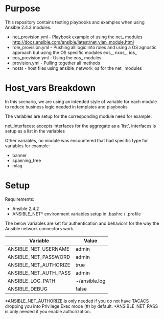 # Purpose

This repository contains testing playbooks and examples when using Ansible 2.4.2 modules.

- net_provision.yml - Playbook example of using the net_ modules http://docs.ansible.com/ansible/latest/net_vlan_module.html
- role_provision.yml - Pushing all logic into roles and using a OS agnostic approach but using the OS specific modules eos_, nxos_, ios_
- eos_provision.yml - Using the eos_ modules
- provision.yml - Pulling together all methods
- hosts - host files using ansible_network_os for the net_ modules

# Host_vars Breakdown

In this scenario, we are using an intended style of variable for each module to reduce business logic needed in templates and playbooks

The variables are setup for the corresponding module need for example:

net_interfaces: accepts interfaces for the aggregate as a 'list', interfaces is setup as a list in the variables

Other variables, no module was encountered that had specific type for variables for example:

- banner
- spanning_tree
- mlag

# Setup

Requirements:
- Ansible 2.4.2
- ANSIBLE_NET* environment variables setup in .bashrc / .profile

The below variables are set for authentication and behaviors for the way the Ansible network connectors work.


Variable | Value
-------- | ------
ANSIBLE_NET_USERNAME | admin
ANSIBLE_NET_PASSWORD | admin
ANSIBLE_NET_AUTHORIZE | true
ANSIBLE_NET_AUTH_PASS | admin
ANSIBLE_LOG_PATH | ~/ansible.log
ANSIBLE_DEBUG | false

*ANSIBLE_NET_AUTHORIZE is only needed if you do not have TACACS dropping you into Privilege Exec mode (#) by default.
*ANSIBLE_NET_PASS is only needed if you enable authorization.

